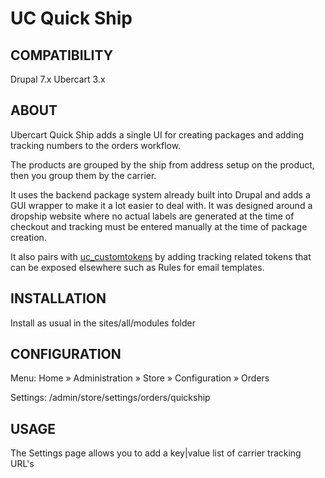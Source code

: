 # UC Quick Ship

## COMPATIBILITY

Drupal 7.x Ubercart 3.x

## ABOUT

Ubercart Quick Ship adds a single UI for creating packages and adding tracking numbers to the orders workflow.

The products are grouped by the ship from address setup on the product, then you group them by the carrier.

It uses the backend package system already built into Drupal and adds a GUI wrapper to make it a lot easier to deal with. It was designed around a dropship website where no actual labels are generated at the time of checkout and tracking must be entered manually at the time of package creation.

It also pairs with [uc_customtokens](https://github.com/philsward/uc_customtokens) by adding tracking related tokens that can be exposed elsewhere such as Rules for email templates.

## INSTALLATION

Install as usual in the sites/all/modules folder

## CONFIGURATION

Menu: Home » Administration » Store » Configuration » Orders

Settings: /admin/store/settings/orders/quickship

## USAGE

The Settings page allows you to add a key|value list of carrier tracking URL's

